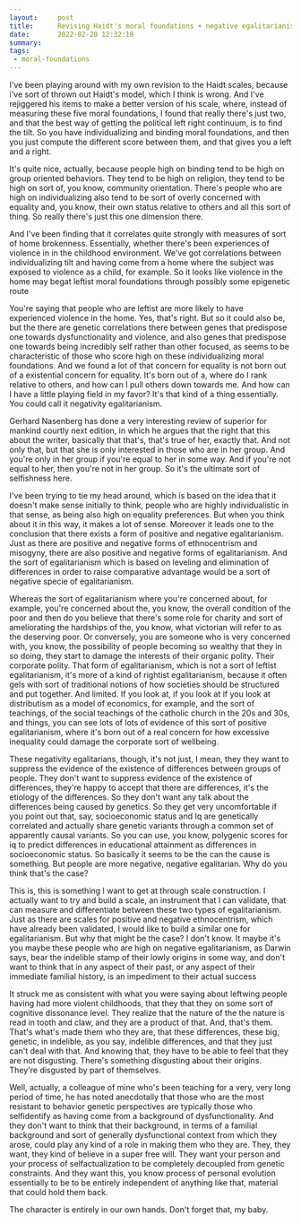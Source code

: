 ```yaml
---
layout:     post
title:      Revising Haidt's moral foundations + negative egalitarianism
date:       2022-02-20 12:32:18
summary:    
tags:
 - moral-foundations
---
```


I've been playing around with my own revision to the Haidt scales, because i've sort of thrown out Haidt's model, which I think is wrong. And I've rejiggered his items to make a better version of his scale, where, instead of measuring these five moral foundations, I found that really there's just two, and that the best way of getting the political left right continuum, is to find the tilt. So you have individualizing and binding moral foundations, and then you just compute the different score between them, and that gives you a left and a right.

It's quite nice, actually, because people high on binding tend to be high on group oriented behaviors. They tend to be high on religion, they tend to be high on sort of, you know, community orientation. There's people who are high on individualizing also tend to be sort of overly concerned with equality and, you know, their own status relative to others and all this sort of thing. So really there's just this one dimension there.

And I've been finding that it correlates quite strongly with measures of sort of home brokenness. Essentially, whether there's been experiences of violence in in the childhood environment. We've got correlations between individualizing tilt and having come from a home where the subject was exposed to violence as a child, for example. So it looks like violence in the home may begat leftist moral foundations through possibly some epigenetic route

You're saying that people who are leftist are more likely to have experienced violence in the home. Yes, that's right. But so it could also be, but the there are genetic correlations there between genes that predispose one towards dysfunctionality and violence, and also genes that predispose one towards being incredibly self rather than other focused, as seems to be characteristic of those who score high on these individualizing moral foundations. And we found a lot of that concern for equality is not born out of a existential concern for equality. It's born out of a, where do I rank relative to others, and how can I pull others down towards me. And how can I have a little playing field in my favor? It's that kind of a thing essentially. You could call it negativity egalitarianism.

Gerhard Nasenberg has done a very interesting review of superior for mankind courtly next edition, in which he argues that the right that this about the writer, basically that that's, that's true of her, exactly that. And not only that, but that she is only interested in those who are in her group. And you're only in her group if you're equal to her in some way. And if you're not equal to her, then you're not in her group. So it's the ultimate sort of selfishness here.

I've been trying to tie my head around, which is based on the idea that it doesn't make sense initially to think, people who are highly individualistic in that sense, as being also high on equality preferences. But when you think about it in this way, it makes a lot of sense. Moreover it leads one to the conclusion that there exists a form of positive and negative egalitarianism. Just as there are positive and negative forms of ethnocentrism and misogyny, there are also positive and negative forms of egalitarianism. And the sort of egalitarianism which is based on leveling and elimination of differences in order to raise comparative advantage would be a sort of negative specie of egalitarianism. 

Whereas the sort of egalitarianism where you're concerned about, for example, you're concerned about the, you know, the overall condition of the poor and then do you believe that there's some role for charity and sort of ameliorating the hardships of the, you know, what victorian will refer to as the deserving poor. Or conversely, you are someone who is very concerned with, you know, the possibility of people becoming so wealthy that they in so doing, they start to damage the interests of their organic polity. Their corporate polity. That form of egalitarianism, which is not a sort of leftist egalitarianism, it's more of a kind of rightist egalitarianism, because it often gels with sort of traditional notions of how societies should be structured and put together. And limited. If you look at, if you look at if you look at distributism as a model of economics, for example, and the sort of teachings, of the social teachings of the catholic church in the 20s and 30s, and things, you can see lots of lots of evidence of this sort of positive egalitarianism, where it's born out of a real concern for how excessive inequality could damage the corporate sort of wellbeing.

These negativity egalitarians, though, it's not just, I mean, they they want to suppress the evidence of the existence of differences between groups of people. They don't want to suppress evidence of the existence of differences, they're happy to accept that there are differences, it's the etiology of the differences. So they don't want any talk about the differences being caused by genetics. So they get very uncomfortable if you point out that, say, socioeconomic status and Iq are genetically correlated and actually share genetic variants through a common set of apparently causal variants. So you can use, you know, polygenic scores for iq to predict differences in educational attainment as differences in socioeconomic status. So basically it seems to be the can the cause is something. But people are more negative, negative egalitarian. Why do you think that's the case?

This is, this is something I want to get at through scale construction. I actually want to try and build a scale, an instrument that I can validate, that can measure and differentiate between these two types of egalitarianism. Just as there are scales for positive and negative ethnocentrism, which have already been validated, I would like to build a similar one for egalitarianism. But why that might be the case? I don't know. It maybe it's you maybe these people who are high on negative egalitarianism, as Darwin says, bear the indelible stamp of their lowly origins in some way, and don't want to think that in any aspect of their past, or any aspect of their immediate familial history, is an impediment to their actual success

It struck me as consistent with what you were saying about leftwing people having had more violent childhoods, that they that they on some sort of cognitive dissonance level. They realize that the nature of the the nature is read in tooth and claw, and they are a product of that. And, that's them. That's what's made them who they are, that these differences, these big, genetic, in indelible, as you say, indelible differences, and that they just can't deal with that. And knowing that, they have to be able to feel that they are not disgusting. There's something disgusting about their origins. They're disgusted by part of themselves. 

Well, actually, a colleague of mine who's been teaching for a very, very long period of time, he has noted anecdotally that those who are the most resistant to behavior genetic perspectives are typically those who selfidentify as having come from a background of dysfunctionality. And they don't want to think that their background, in terms of a familial background and sort of generally dysfunctional context from which they arose, could play any kind of a role in making them who they are. They, they want, they kind of believe in a super free will. They want your person and your process of selfactualization to be completely decoupled from genetic constraints. And they want this, you know process of personal evolution essentially to be to be entirely independent of anything like that, material that could hold them back. 

The character is entirely in our own hands. Don't forget that, my baby.